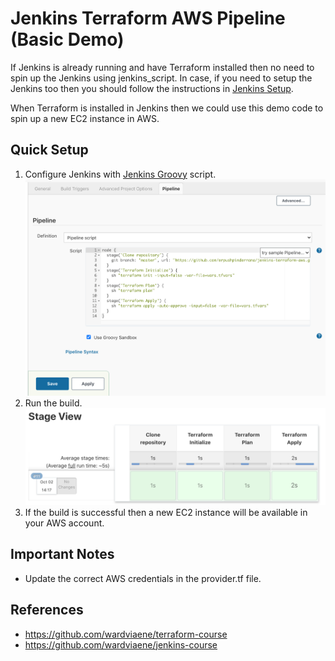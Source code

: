 # Jenkins Terraform AWS Pipeline (Basic Demo)

If Jenkins is already running and have Terraform installed then no need to spin up the Jenkins using jenkins_script. In case, if you need to setup the Jenkins too then you should follow the instructions in [Jenkins Setup](https://github.com/erpushpinderrana/jenkins-terraform-aws/tree/main/jenkins_scripts).

When Terraform is installed in Jenkins then we could use this demo code to spin up a new EC2 instance in AWS.

## Quick Setup
1. Configure Jenkins with [Jenkins Groovy](https://github.com/erpushpinderrana/jenkins-terraform-aws/blob/main/jenkins_scripts/pipeline.groovy) script.
![Jenkins Pipeline](https://github.com/erpushpinderrana/files/blob/master/Jenkins_pipeline.png)
2. Run the build.
![Jenkins Build](https://github.com/erpushpinderrana/files/blob/master/Jenkins_build.png)
3. If the build is successful then a new EC2 instance will be available in your AWS account.

## Important Notes
* Update the correct AWS credentials in the provider.tf file.

## References
* https://github.com/wardviaene/terraform-course
* https://github.com/wardviaene/jenkins-course
